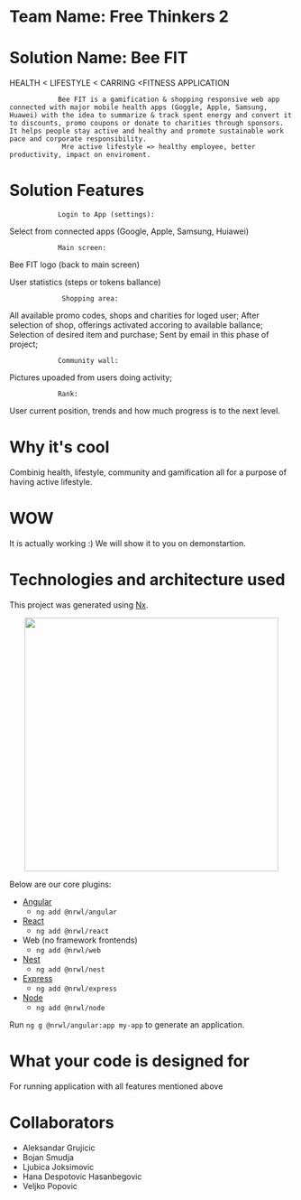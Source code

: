 # **Team Name: Free Thinkers 2**

# **Solution Name: Bee FIT**

HEALTH
 < LIFESTYLE 
    < CARRING
       <FITNESS
          APPLICATION 

                Bee FIT is a gamification & shopping responsive web app connected with major mobile health apps (Goggle, Apple, Samsung, Huawei) with the idea to summarize & track spent energy and convert it to discounts, promo coupons or donate to charities through sponsors. It helps people stay active and healthy and promote sustainable work pace and corporate responsibility.
                 Mre active lifestyle => healthy employee, better productivity, impact on enviroment.

# **Solution Features**

                Login to App (settings):
                
Select from connected apps (Google, Apple, Samsung, Huiawei)

                Main screen: 
                
Bee FIT logo (back to main screen)               
                
User statistics (steps or tokens ballance)
                
                 Shopping area:
                
All available promo codes, shops and charities for loged user;
After selection of shop, offerings activated accoring to available ballance;
Selection of desired item and purchase;
Sent by email in this phase of project;

                Community wall:
                
Pictures upoaded from users doing activity;
                
                Rank:
                
User current position, trends and how much progress is to the next level.

# **Why it's cool**
  
 Combinig health, lifestyle, community and gamification all for a purpose of having active lifestyle.
 
# **WOW**
  
 It is actually working :) We will show it to you on demonstartion.

# **Technologies and architecture used**

This project was generated using [Nx](https://nx.dev).

<p style="text-align: center;"><img src="https://raw.githubusercontent.com/nrwl/nx/master/images/nx-logo.png" width="450"></p>

Below are our core plugins:

- [Angular](https://angular.io)
  - `ng add @nrwl/angular`
- [React](https://reactjs.org)
  - `ng add @nrwl/react`
- Web (no framework frontends)
  - `ng add @nrwl/web`
- [Nest](https://nestjs.com)
  - `ng add @nrwl/nest`
- [Express](https://expressjs.com)
  - `ng add @nrwl/express`
- [Node](https://nodejs.org)
  - `ng add @nrwl/node`

Run `ng g @nrwl/angular:app my-app` to generate an application.

# What your code is designed for 

For running application with all features mentioned above

# Collaborators
- Aleksandar Grujicic
- Bojan Smudja
- Ljubica Joksimovic
- Hana Despotovic Hasanbegovic
- Veljko Popovic



